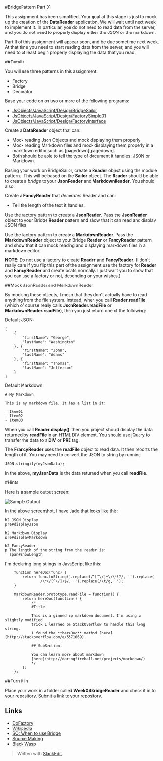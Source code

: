 #BridgePattern Part 01

This assignment has been simplified. Your goal at this stage is just to mock up the creation of the **DataReader** application. We will wait until next week to implement it. In particular, you do not need to read data from the server, and you do not need to properly display either the JSON or the markdown. 

Part II of this assignment will appear soon, and be due sometime next week. At that time you need to start reading data from the server, and you will need to at least begin properly displaying the data that you read.

##Details

You will use three patterns in this assignment:

- Factory
- Bridge
- Decorator

Base your code on on two or more of the following programs:

- [JsObjects/JavaScript/Design/BridgeSailor][BridgeSailor]
- [JsObjects/JavaScript/Design/FactorySimple01][FactorySimple]
- [JsObjects/JavaScript/Design/FactoryInterface][FactoryInterface]


[BridgeSailor]: https://github.com/charliecalvert/JsObjects/tree/master/JavaScript/Design/BridgeSailor
[FactoryInterface]: https://github.com/charliecalvert/JsObjects/tree/master/JavaScript/Design/FactoryInterface
[FactorySimple]: https://github.com/charliecalvert/JsObjects/tree/master/JavaScript/Design/FactorySimple01

Create a **DataReader** object that can:

- Mock reading Json Objects and mock displaying them properly
- Mock reading Markdown files and mock displaying them properly in a markdown editor such as [pagedown][pagedown].
- Both should be able to tell the type of document it handles: JSON or Markdown.

Basing your work on BridgeSailor, create a **Reader** object using the module pattern. (This will be based on the **Sailor** object. The  **Reader** should be able to create a *bridge* to your **JsonReader** and **MarkdownReader**. You should also:

Create a **FancyReader** that *decorates* Reader and can:

- Tell the length of the text it handles.

Use the factory pattern to create a **JsonReader**. Pass the **JsonReader** object to your Bridge **Reader** pattern and show that it can read and display JSON files

Use the factory pattern to create a **MarkdownReader**. Pass the **MarkdownReader** object to your Bridge **Reader** or **FancyReader** pattern and show that it can mock reading and displaying markdown files in a markdown editor.

**NOTE**: Do not use a factory to create **Reader** and **FancyReader**. (I don't really care if you flip this part of the assignment use the factory for **Reader** and **FancyReader** and create boats normally. I just want you to show that you can use a factory or not, depending on your wishes.)

##Mock JsonReader and MarkdownReader

By mocking these objects, I mean that they don't actually have to read anything from the file system. Instead, when you call **Reader.readFile** (which of course really calls **JsonReader.readFile** or **MarkdownReader.readFile**), then you just return one of the following:

Default JSON:

    [
    	{
    		"firstName": "George",
    		"lastName": "Washington"
    	}, {
    		"firstName": "John",
    		"lastName": "Adams"
    	}, {
    		"firstName": "Thomas",		
    		"lastName": "Jefferson"
    	}
    ]

Default Markdown:

    # My Markdown
    
    This is my markdown file. It has a list in it:
    
    - Item01
    - Item02
    - Item03

When you call **Reader.display()**, then you project should display the data returned by **readFile** in an HTML DIV element. You should use jQuery to transfer the data to a **DIV** or **PRE** tag.

The **FrancyReader** uses the **readFile** object to read data. It then reports the length of it. You may need to convert the JSON to string by running

    JSON.stringify(myJsonData);

In the above, **myJsonData** is the data returned when you call **readFile**.

#Hints
    
Here is a sample output screen:

![Sample Output](http://elvenware.com/charlie/books/CloudNotes/Images/BridgePattern05.png)

In the above screenshot, I have Jade that looks like this:

    h2 JSON Display
    pre#displayJson
    
    h2 Markdown Display
    pre#displayMarkdown
    
    h2 FancyReader
    p The length of the string from the reader is: 
      span#showLength


I'm declaring long strings in JavaScript like this:

		function hereDoc(func) {
			return func.toString().replace(/^[^\/]+\/\*!?/, '').replace(
					/\*\/[^\/]+$/, '').replace(/\t/g, '');
		}

		MarkdownReader.prototype.readFile = function() {
			return hereDoc(function() {
				/*
				#Title
				
				This is a ginned up markdown document. I'm using a slightly modified
				trick I learned on StackOverflow to handle this long string.
				I found the **hereDoc** method [here](http://stackoverflow.com/a/5571069). 
				
				## SubSection.
				
				You can learn more about markdown
				[here](http://daringfireball.net/projects/markdown/)
				*/
			})
		};


##Turn it in

Place your work in a folder called **Week04BridgeReader** and check it in to your repository. Submit a link to your repository.

## Links

- [DoFactory](http://www.dofactory.com/javascript-patterns.aspx)
- [Wikipedia](http://en.wikipedia.org/wiki/Bridge_pattern)
- [SO: When to use Bridge](http://stackoverflow.com/questions/319728/when-do-you-use-the-bridge-pattern)
- [Source Making](http://sourcemaking.com/design_patterns/bridge)
- [Black Wasp](http://www.blackwasp.co.uk/Bridge.aspx)

> Written with [StackEdit](https://stackedit.io/).